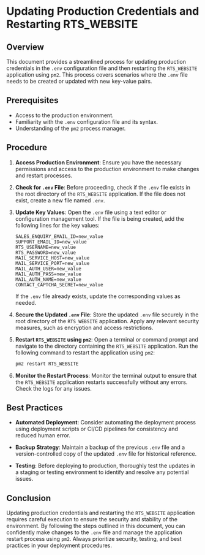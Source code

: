 # Updating Production Credentials and Restarting RTS_WEBSITE

## Overview

This document provides a streamlined process for updating production credentials in the `.env` configuration file and then restarting the `RTS_WEBSITE` application using `pm2`. This process covers scenarios where the `.env` file needs to be created or updated with new key-value pairs.

## Prerequisites

- Access to the production environment.
- Familiarity with the `.env` configuration file and its syntax.
- Understanding of the `pm2` process manager.

## Procedure

1. **Access Production Environment**:
   Ensure you have the necessary permissions and access to the production environment to make changes and restart processes.

2. **Check for `.env` File**:
   Before proceeding, check if the `.env` file exists in the root directory of the `RTS_WEBSITE` application. If the file does not exist, create a new file named `.env`.

3. **Update Key Values**:
   Open the `.env` file using a text editor or configuration management tool. If the file is being created, add the following lines for the key values:

   ```plaintext
   SALES_ENQUIRY_EMAIL_ID=new_value
   SUPPORT_EMAIL_ID=new_value
   RTS_USERNAME=new_value
   RTS_PASSWORD=new_value
   MAIL_SERVICE_HOST=new_value
   MAIL_SERVICE_PORT=new_value
   MAIL_AUTH_USER=new_value
   MAIL_AUTH_PASS=new_value
   MAIL_AUTH_NAME=new_value
   CONTACT_CAPTCHA_SECRET=new_value
   ```

   If the `.env` file already exists, update the corresponding values as needed.

4. **Secure the Updated `.env` File**:
   Store the updated `.env` file securely in the root directory of the `RTS_WEBSITE` application. Apply any relevant security measures, such as encryption and access restrictions.

5. **Restart `RTS_WEBSITE` using `pm2`**:
   Open a terminal or command prompt and navigate to the directory containing the `RTS_WEBSITE` application. Run the following command to restart the application using `pm2`:

   ```bash
   pm2 restart RTS_WEBSITE
   ```

6. **Monitor the Restart Process**:
   Monitor the terminal output to ensure that the `RTS_WEBSITE` application restarts successfully without any errors. Check the logs for any issues.

## Best Practices

- **Automated Deployment**: Consider automating the deployment process using deployment scripts or CI/CD pipelines for consistency and reduced human error.

- **Backup Strategy**: Maintain a backup of the previous `.env` file and a version-controlled copy of the updated `.env` file for historical reference.

- **Testing**: Before deploying to production, thoroughly test the updates in a staging or testing environment to identify and resolve any potential issues.

## Conclusion

Updating production credentials and restarting the `RTS_WEBSITE` application requires careful execution to ensure the security and stability of the environment. By following the steps outlined in this document, you can confidently make changes to the `.env` file and manage the application restart process using `pm2`. Always prioritize security, testing, and best practices in your deployment procedures.

